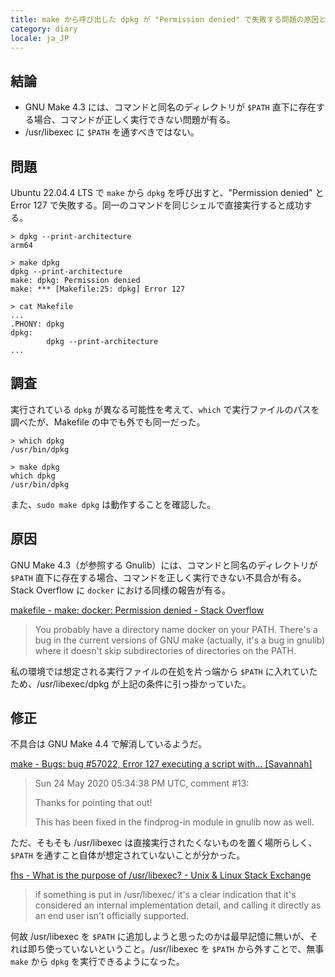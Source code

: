 ```yaml
---
title: make から呼び出した dpkg が "Permission denied" で失敗する問題の原因と対処法
category: diary
locale: ja_JP
---
```


## 結論

- GNU Make 4.3 には、コマンドと同名のディレクトリが `$PATH` 直下に存在する場合、コマンドが正しく実行できない問題が有る。
- /usr/libexec に `$PATH` を通すべきではない。

## 問題

Ubuntu 22.04.4 LTS で `make` から `dpkg` を呼び出すと、"Permission denied" と Error 127 で失敗する。同一のコマンドを同じシェルで直接実行すると成功する。

```shell
> dpkg --print-architecture
arm64

> make dpkg
dpkg --print-architecture
make: dpkg: Permission denied
make: *** [Makefile:25: dpkg] Error 127

> cat Makefile
...
.PHONY: dpkg
dpkg:
        dpkg --print-architecture
...
```

## 調査

実行されている `dpkg` が異なる可能性を考えて、`which` で実行ファイルのパスを調べたが、Makefile の中でも外でも同一だった。

```shell
> which dpkg
/usr/bin/dpkg

> make dpkg
which dpkg
/usr/bin/dpkg
```

また、`sudo make dpkg` は動作することを確認した。

## 原因

GNU Make 4.3（が参照する Gnulib）には、コマンドと同名のディレクトリが `$PATH` 直下に存在する場合、コマンドを正しく実行できない不具合が有る。Stack Overflow に `docker` における同様の報告が有る。

[makefile - make: docker: Permission denied - Stack Overflow](https://stackoverflow.com/a/72646736/13474335)

> You probably have a directory name docker on your PATH. There's a bug in the current versions of GNU make (actually, it's a bug in gnulib) where it doesn't skip subdirectories of directories on the PATH.

私の環境では想定される実行ファイルの在処を片っ端から `$PATH` に入れていたため、/usr/libexec/dpkg が上記の条件に引っ掛かっていた。

## 修正

不具合は GNU Make 4.4 で解消しているようだ。

[make - Bugs: bug #57022, Error 127 executing a script with... \[Savannah\]](https://savannah.gnu.org/bugs/?57962#comment13)

> Sun 24 May 2020 05:34:38 PM UTC, comment #13: 
>
> Thanks for pointing that out!
>
> This has been fixed in the findprog-in module in gnulib now as well.

ただ、そもそも /usr/libexec は直接実行されたくないものを置く場所らしく、`$PATH` を通すこと自体が想定されていないことが分かった。

[fhs - What is the purpose of /usr/libexec? - Unix &amp; Linux Stack Exchange](https://unix.stackexchange.com/a/386015)

> if something is put in /usr/libexec/ it's a clear indication that it's considered an internal implementation detail, and calling it directly as an end user isn't officially supported.

何故 /usr/libexec を `$PATH` に追加しようと思ったのかは最早記憶に無いが、それは即ち使っていないということ。/usr/libexec を `$PATH` から外すことで、無事 `make` から `dpkg` を実行できるようになった。